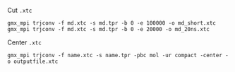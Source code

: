 Cut `.xtc`
```
gmx_mpi trjconv -f md.xtc -s md.tpr -b 0 -e 100000 -o md_short.xtc
gmx_mpi trjconv -f md.xtc -s md.tpr -b 0 -e 20000 -o md_20ns.xtc
```

Center `.xtc`
```
gmx_mpi trjconv -f name.xtc -s name.tpr -pbc mol -ur compact -center -o outputfile.xtc
```

